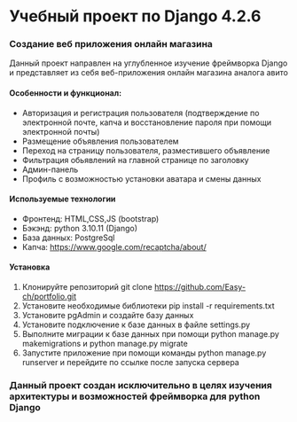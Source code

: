 # Учебный проект по Django 4.2.6
### Создание веб приложения онлайн магазина
Данный проект направлен на углубленное изучение фреймворка Django и представляет из себя веб-приложения онлайн магазина аналога авито
#### Особенности и функционал:
- Авторизация и регистрация пользователя (подтверждение по электронной почте, капча и восстановление пароля при помощи электронной почты)
- Размещение объявления пользователем
- Переход на страницу пользователя, разместившего объявление
- Фильтрация обьявлений на главной странице по заголовку
- Админ-панель
- Профиль с возможностью установки аватара и смены данных
#### Используемые технологии
 - Фронтенд: HTML,CSS,JS (bootstrap)
 - Бэкэнд: python 3.10.11 (Django)
 - База данных: PostgreSql
 - Капча: https://www.google.com/recaptcha/about/
#### Установка 
1. Клонируйте репозиторий git clone https://github.com/Easy-ch/portfolio.git
2. Установите необходимые библиотеки pip install -r requirements.txt
3. Установите pgAdmin и создайте базу данных
4. Установите подключение к базе данных в файле settings.py
5. Выполните миграции к базе данных при помощи python manage.py makemigrations и python manage.py migrate
6. Запустите приложение при помощи команды python manage.py runserver и перейдите по ссылке после запуска сервера
### Данный проект создан исключительно в целях изучения архитектуры и возможностей фреймворка для python Django

